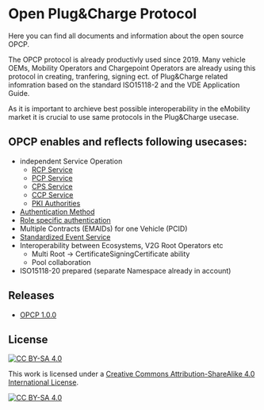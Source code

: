 # Open Plug&Charge Protocol

Here you can find all documents and information about the open source OPCP.

The OPCP protocol is already productivly used since 2019. Many vehicle OEMs, Mobility Operators and Chargepoint Operators are already using this protocol in creating, tranfering, signing ect. of Plug&Charge related infomration based on the standard ISO15118-2 and the VDE Application Guide. 

As it is important to archieve best possible interoperability in the eMobility market it is crucial to use same protocols in the Plug&Charge usecase.

## OPCP enables and reflects following usecases:
  - independent Service Operation
    - [RCP Service](./OPCP-1.0.0/docs/components/01_root-certificate-pool.md)
    - [PCP Service](./OPCP-1.0.0/docs/components/02_provisioning-certificate-pool.md)
    - [CPS Service](./OPCP-1.0.0/docs/components/03_certificate-provisioning-service.md)
    - [CCP Service](./OPCP-1.0.0/docs/components/04_contract-certificate-pool.md)
    - [PKI Authorities](./OPCP-1.0.0/docs/components/05_v2g-pki-services.md)
  - [Authentication Method](./OPCP-1.0.0/docs/04_authentication.md) 
  - [Role specific authentication](./OPCP-1.0.0/docs/04_authentication.md) 
  - Multiple Contracts (EMAIDs) for one Vehicle (PCID)
  - [Standardized Event Service](./OPCP-1.0.0/docs/components/06_webhook-service.md) 
  - Interoperability between Ecosystems, V2G Root Operators etc
    - Multi Root -> CertificateSigningCertificate ability
    - Pool collaboration
  - ISO15118-20 prepared (separate Namespace already in account)   

## Releases
  - [OPCP 1.0.0](./OPCP-1.0.0/docs/README.md)

## License
[![CC BY-SA 4.0][cc-by-sa-shield]][cc-by-sa]

This work is licensed under a [Creative Commons Attribution-ShareAlike 4.0
International License][cc-by-sa].

[![CC BY-SA 4.0][cc-by-sa-image]][cc-by-sa]

[cc-by-sa]: http://creativecommons.org/licenses/by-sa/4.0/
[cc-by-sa-image]: https://licensebuttons.net/l/by-sa/4.0/88x31.png
[cc-by-sa-shield]: https://img.shields.io/badge/License-CC%20BY--SA%204.0-lightgrey.svg
